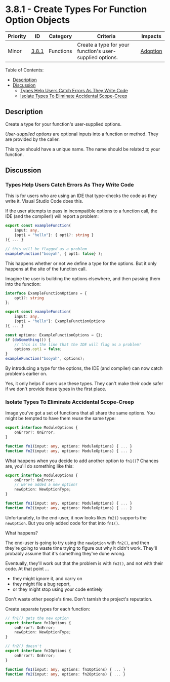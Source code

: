 # 3.8.1 - Create Types For Function Option Objects

Priority | ID | Category | Criteria | Impacts
---------|----|----------|----------|--------
Minor | [3.8.1][3.8.1] | Functions | Create a type for your function's user-supplied options. | [Adoption][ADOPTION]

Table of Contents:
- [Description](#description)
- [Discussion](#discussion)
  - [Types Help Users Catch Errors As They Write Code](#types-help-users-catch-errors-as-they-write-code)
  - [Isolate Types To Eliminate Accidental Scope-Creep](#isolate-types-to-eliminate-accidental-scope-creep)

## Description

Create a type for your function's user-supplied options.

_User-supplied options_ are optional inputs into a function or method. They are provided by the caller.

This type should have a unique name. The name should be related to your function.

## Discussion

### Types Help Users Catch Errors As They Write Code

This is for users who are using an IDE that type-checks the code as they write it. Visual Studio Code does this.

If the user attempts to pass in incompatible options to a function call, the IDE (and the compiler!) will report a problem:

```typescript
export const exampleFunction(
    input: any,
    {opt1 = "hello"}: { opt1?: string }
){ ... }

// this will be flagged as a problem
exampleFunction("booyah", { opt1: false} );
```

This happens whether or not we define a type for the options.
But it only happens at the site of the function call.

Imagine the user is building the options elsewhere, and then passing them into the function:

```typescript
interface ExampleFunctionOptions = {
    opt1?: string
};

export const exampleFunction(
    input: any,
    {opt1 = "hello"}: ExampleFunctionOptions
){ ... }

const options: ExampleFunctionOptions = {};
if (doSomething()) {
    // this is the line that the IDE will flag as a problem!
    options.opt1 = false;
}
exampleFunction("booyah", options);
```

By introducing a type for the options, the IDE (and compiler) can now catch problems earlier on.

Yes, it only helps if users use these types. They can't make their code safer if we don't provide these types in the first place.

### Isolate Types To Eliminate Accidental Scope-Creep

Image you've got a set of functions that all share the same options. You might be tempted to have them reuse the same type:

```typescript
export interface ModuleOptions {
    onError?: OnError;
}

function fn1(input: any, options: ModuleOptions) { ... }
function fn2(input: any, options: ModuleOptions) { ... }
```

What happens when you decide to add another option to `fn1()`? Chances are, you'll do something like this:

```typescript
export interface ModuleOptions {
    onError?: OnError;
    // we've added a new option!
    newOption: NewOptionType;
}

function fn1(input: any, options: ModuleOptions) { ... }
function fn2(input: any, options: ModuleOptions) { ... }
```

Unfortunately, to the end-user, it now looks likes `fn2()` supports the `newOption`. But you only added code for that into `fn1()`.

What happens?

The end-user is going to try using the `newOption` with `fn2()`, and then they're going to waste time trying to figure out why it didn't work. They'll probably assume that it's something they've done wrong.

Eventually, they'll work out that the problem is with `fn2()`, and not with their code. At that point ...

* they might ignore it, and carry on
* they might file a bug report,
* or they might stop using your code entirely

Don't waste other people's time. Don't tarnish the project's reputation.

Create separate types for each function:

```typescript
// fn1() gets the new option
export interface fn1Options {
    onError?: OnError;
    newOption: NewOptionType;
}

// fn2() doesn't
export interface fn2Options {
    onError?: OnError;
}

function fn1(input: any, options: fn1Options) { ... }
function fn2(input: any, options: fn2Options) { ... }
```


[ADOPTION]: ../../impacted-areas/ADOPTION.md
[CONTRIBUTIONS]: ../../impacted-areas/CONTRIBUTIONS.md
[CORRECTNESS]: ../../impacted-areas/CORRECTNESS.md
[GOVERNANCE]: ../../impacted-areas/GOVERNANCE.md
[PROJECT-MAINTENANCE]: ../../impacted-areas/PROJECT-MAINTENANCE.md
[ROBUSTNESS]: ../../impacted-areas/ROBUSTNESS.md
[SECURITY]: ../../impacted-areas/SECURITY.md
[TESTABILITY]: ../../impacted-areas/TESTABILITY.md
[3.8.1]: ./3.8.1.md